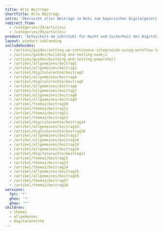 ```yaml
---
title: Alle Beiträge
shortTitle: Alle Beiträge
intro: 'Übersicht aller Beiträge im Wiki zum bayerischen Digitalgesetz'
redirect_from:
  - /categories/20/articles/
  - /categories/95/articles/
product: 'Entwickelt am Lehrstuhl für Recht und Sicherheit der Digitalisierung (TUM) in Zusammenarbeit mit Studierenden der Hochschule für Politik München (TUM)'
layout: product-sublanding
includeGuides:
  - /actions/guides/setting-up-continuous-integration-using-workflow-templates
  - /actions/guides/building-and-testing-nodejs
  - /actions/guides/building-and-testing-powershell
  - /artikel/allgemeines/beitrag1
  - /artikel/allgemeines/beitrag2
  - /artikel/digitalerechte/beitrag3
  - /artikel/allgemeines/beitrag4
  - /artikel/digitalerechte/beitrag5
  - /artikel/allgemeines/beitrag6
  - /artikel/allgemeines/beitrag7
  - /artikel/allgemeines/beitrag8
  - /artikel/allgemeines/beitrag9
  - /artikel/thema1/beitrag10
  - /artikel/thema1/beitrag11
  - /artikel/thema1/beitrag12
  - /artikel/thema1/beitrag13
  - /artikel/digitalerechte/beitrag14
  - /artikel/allgemeines/beitrag15
  - /artikel/digitalerechte/beitrag16
  - /artikel/allgemeines/beitrag17
  - /artikel/allgemeines/beitrag18
  - /artikel/allgemeines/beitrag19
  - /artikel/allgemeines/beitrag20
  - /artikel/digitalerechte/beitrag21
  - /artikel/thema1/beitrag22
  - /artikel/thema1/beitrag23
  - /artikel/thema1/beitrag24
  - /artikel/allgemeines/beitrag25
  - /artikel/allgemeines/beitrag26
  - /artikel/thema1/beitrag27
  - /artikel/thema1/beitrag28
versions:
  fpt: '*'
  ghes: '*'
  ghae: '*'
children:
  - thema1
  - allgemeines
  - digitalerechte
---
```


